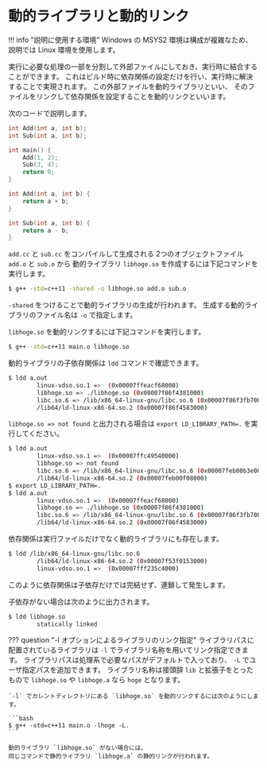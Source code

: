 # 動的ライブラリと動的リンク

!!! info "説明に使用する環境"
    Windows の MSYS2 環境は構成が複雑なため、説明では Linux 環境を使用します。

実行に必要な処理の一部を分割して外部ファイルにしておき、実行時に結合することができます。
これはビルド時に依存関係の設定だけを行い、実行時に解決することで実現されます。
この外部ファイルを動的ライブラリといい、
そのファイルをリンクして依存関係を設定することを動的リンクといいます。

次のコードで説明します。

```cpp linenums="1" tab="main.cc"
int Add(int a, int b);
int Sub(int a, int b);

int main() {
    Add(1, 2);
    Sub(3, 4);
    return 0;
}
```

```cpp linenums="1" tab="add.cc"
int Add(int a, int b) {
    return a + b;
}
```

```cpp linenums="1" tab="sub.cc"
int Sub(int a, int b) {
    return a - b;
}
```

`add.cc` と `sub.cc` をコンパイルして生成される
2つのオブジェクトファイル `add.o` と `sub.o` から
動的ライブラリ `libhoge.so` を作成するには下記コマンドを実行します。

```bash
$ g++ -std=c++11 -shared -o libhoge.so add.o sub.o
```

`-shared` をつけることで動的ライブラリの生成が行われます。
生成する動的ライブラリのファイル名は `-o` で指定します。

`libhoge.so` を動的リンクするには下記コマンドを実行します。

```bash
$ g++ -std=c++11 main.o libhoge.so
```

動的ライブラリの子依存関係は `ldd` コマンドで確認できます。

```bash
$ ldd a.out
        linux-vdso.so.1 =>  (0x00007ffeacf68000)
        libhoge.so => ./libhoge.so (0x00007f86f4381000)
        libc.so.6 => /lib/x86_64-linux-gnu/libc.so.6 (0x00007f86f3fb7000)
        /lib64/ld-linux-x86-64.so.2 (0x00007f86f4583000)
```

`libhoge.so => not found` と出力される場合は
`export LD_LIBRARY_PATH=.` を実行してください。

```bash hl_lines="3 6 9"
$ ldd a.out
        linux-vdso.so.1 =>  (0x00007ffc49540000)
        libhoge.so => not found
        libc.so.6 => /lib/x86_64-linux-gnu/libc.so.6 (0x00007feb00b3e000)
        /lib64/ld-linux-x86-64.so.2 (0x00007feb00f08000)
$ export LD_LIBRARY_PATH=.
$ ldd a.out
        linux-vdso.so.1 =>  (0x00007ffeacf68000)
        libhoge.so => ./libhoge.so (0x00007f86f4381000)
        libc.so.6 => /lib/x86_64-linux-gnu/libc.so.6 (0x00007f86f3fb7000)
        /lib64/ld-linux-x86-64.so.2 (0x00007f86f4583000)
```

依存関係は実行ファイルだけでなく動的ライブラリにも存在します。

```bash
$ ldd /lib/x86_64-linux-gnu/libc.so.6
        /lib64/ld-linux-x86-64.so.2 (0x00007f53f0153000)
        linux-vdso.so.1 =>  (0x00007fff235c4000)
```

このように依存関係は子依存だけでは完結せず、連鎖して発生します。

子依存がない場合は次のように出力されます。

```bash
$ ldd libhoge.so
        statically linked
```

??? question "-l オプションによるライブラリのリンク指定"
    ライブラリパスに配置されているライブラリは
    `-l` でライブラリ名称を用いてリンク指定できます。
    ライブラリパスは処理系で必要なパスがデフォルトで入っており、
    `-L` でユーザ指定パスを追加できます。
    ライブラリ名称は接頭辞 `lib` と拡張子をとったもので
    `libhoge.so` や `libhoge.a` なら `hoge` となります。

    `-l` でカレントディレクトリにある `libhoge.so` を動的リンクするには次のようにします。

    ```bash
    $ g++ -std=c++11 main.o -lhoge -L.
    ```

    動的ライブラリ `libhoge.so` がない場合には、
    同じコマンドで静的ライブラリ `libhoge.a` の静的リンクが行われます。
